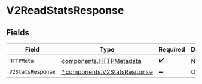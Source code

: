# V2ReadStatsResponse


## Fields

| Field                                                                     | Type                                                                      | Required                                                                  | Description                                                               |
| ------------------------------------------------------------------------- | ------------------------------------------------------------------------- | ------------------------------------------------------------------------- | ------------------------------------------------------------------------- |
| `HTTPMeta`                                                                | [components.HTTPMetadata](../../models/components/httpmetadata.md)        | :heavy_check_mark:                                                        | N/A                                                                       |
| `V2StatsResponse`                                                         | [*components.V2StatsResponse](../../models/components/v2statsresponse.md) | :heavy_minus_sign:                                                        | OK                                                                        |